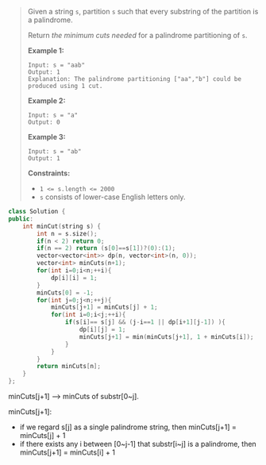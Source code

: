 > Given a string `s`, partition `s` such that every substring of the partition is a palindrome.
>
> Return *the minimum cuts needed* for a palindrome partitioning of `s`.
>
>  
>
> **Example 1:**
>
> ```
> Input: s = "aab"
> Output: 1
> Explanation: The palindrome partitioning ["aa","b"] could be produced using 1 cut.
> ```
>
> **Example 2:**
>
> ```
> Input: s = "a"
> Output: 0
> ```
>
> **Example 3:**
>
> ```
> Input: s = "ab"
> Output: 1
> ```
>
>  
>
> **Constraints:**
>
> - `1 <= s.length <= 2000`
> - `s` consists of lower-case English letters only.



```cpp
class Solution {
public:
    int minCut(string s) {
        int n = s.size();
        if(n < 2) return 0;
        if(n == 2) return (s[0]==s[1])?(0):(1);
        vector<vector<int>> dp(n, vector<int>(n, 0));
        vector<int> minCuts(n+1);
        for(int i=0;i<n;++i){
            dp[i][i] = 1;
        }
        minCuts[0] = -1;
        for(int j=0;j<n;++j){
            minCuts[j+1] = minCuts[j] + 1;
            for(int i=0;i<j;++i){
                if(s[i]== s[j] && (j-i==1 || dp[i+1][j-1]) ){
                    dp[i][j] = 1;
                    minCuts[j+1] = min(minCuts[j+1], 1 + minCuts[i]);
                }
            }
        }
        return minCuts[n];
    }
};
```

minCuts[j+1] --> minCuts of substr[0~j].

minCuts[j+1]:

- if we regard s[j]  as a single palindrome string, then minCuts[j+1] = minCuts[j] + 1
- if there exists any  i between [0~j-1] that substr[i~j] is a palindrome, then minCuts[j+1] = minCuts[i] + 1